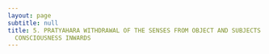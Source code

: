 ```yaml
---
layout: page
subtitle: null
title: 5. PRATYAHARA WITHDRAWAL OF THE SENSES FROM OBJECT AND SUBJECTS AND MOVING
  CONSCIOUSNESS INWARDS
---
```

